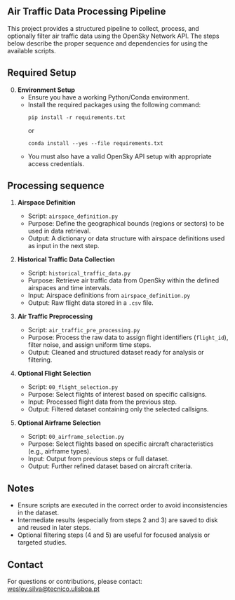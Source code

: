 Air Traffic Data Processing Pipeline
-------------------------------------

This project provides a structured pipeline to collect, process, and optionally filter air traffic data using the OpenSky Network API. The steps below describe the proper sequence and dependencies for using the available scripts.

Required Setup
--------------

0. **Environment Setup**
   - Ensure you have a working Python/Conda environment.
   - Install the required packages using the following command:
     ```
     pip install -r requirements.txt
     ```
     or
     ```     
     conda install --yes --file requirements.txt
     ```
   - You must also have a valid OpenSky API setup with appropriate access credentials.

Processing sequence
-------------------

1. **Airspace Definition**
   - Script: `airspace_definition.py`
   - Purpose: Define the geographical bounds (regions or sectors) to be used in data retrieval.
   - Output: A dictionary or data structure with airspace definitions used as input in the next step.

2. **Historical Traffic Data Collection**
   - Script: `historical_traffic_data.py`
   - Purpose: Retrieve air traffic data from OpenSky within the defined airspaces and time intervals.
   - Input: Airspace definitions from `airspace_definition.py`
   - Output: Raw flight data stored in a `.csv` file.

3. **Air Traffic Preprocessing**
   - Script: `air_traffic_pre_processing.py`
   - Purpose: Process the raw data to assign flight identifiers (`flight_id`), filter noise, and assign uniform time steps.
   - Output: Cleaned and structured dataset ready for analysis or filtering.

4. **Optional Flight Selection**
   - Script: `00_flight_selection.py`
   - Purpose: Select flights of interest based on specific callsigns.
   - Input: Processed flight data from the previous step.
   - Output: Filtered dataset containing only the selected callsigns.

5. **Optional Airframe Selection**
   - Script: `00_airframe_selection.py`
   - Purpose: Select flights based on specific aircraft characteristics (e.g., airframe types).
   - Input: Output from previous steps or full dataset.
   - Output: Further refined dataset based on aircraft criteria.

Notes
-----

- Ensure scripts are executed in the correct order to avoid inconsistencies in the dataset.
- Intermediate results (especially from steps 2 and 3) are saved to disk and reused in later steps.
- Optional filtering steps (4 and 5) are useful for focused analysis or targeted studies.

Contact
-------

For questions or contributions, please contact: wesley.silva@tecnico.ulisboa.pt

